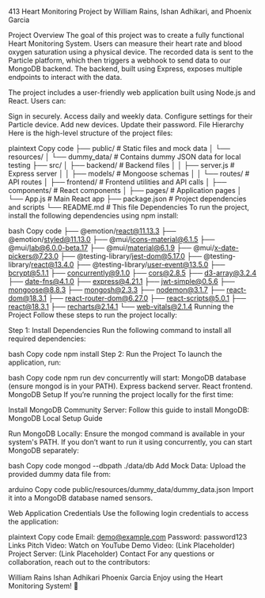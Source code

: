 413 Heart Monitoring Project
by William Rains, Ishan Adhikari, and Phoenix Garcia

Project Overview
The goal of this project was to create a fully functional Heart Monitoring System. Users can measure their heart rate and blood oxygen saturation using a physical device. The recorded data is sent to the Particle platform, which then triggers a webhook to send data to our MongoDB backend. The backend, built using Express, exposes multiple endpoints to interact with the data.

The project includes a user-friendly web application built using Node.js and React. Users can:

Sign in securely.
Access daily and weekly data.
Configure settings for their Particle device.
Add new devices.
Update their password.
File Hierarchy
Here is the high-level structure of the project files:

plaintext
Copy code
├── public/                  # Static files and mock data
│   └── resources/
│       └── dummy_data/      # Contains dummy JSON data for local testing
├── src/
│   ├── backend/             # Backend files
│   │   ├── server.js        # Express server
│   │   ├── models/          # Mongoose schemas
│   │   └── routes/          # API routes
│   ├── frontend/            # Frontend utilities and API calls
│   ├── components/          # React components
│   ├── pages/               # Application pages
│   └── App.js               # Main React app
├── package.json             # Project dependencies and scripts
└── README.md                # This file
Dependencies
To run the project, install the following dependencies using npm install:

bash
Copy code
├── @emotion/react@11.13.3
├── @emotion/styled@11.13.0
├── @mui/icons-material@6.1.5
├── @mui/lab@6.0.0-beta.17
├── @mui/material@6.1.9
├── @mui/x-date-pickers@7.23.0
├── @testing-library/jest-dom@5.17.0
├── @testing-library/react@13.4.0
├── @testing-library/user-event@13.5.0
├── bcrypt@5.1.1
├── concurrently@9.1.0
├── cors@2.8.5
├── d3-array@3.2.4
├── date-fns@4.1.0
├── express@4.21.1
├── jwt-simple@0.5.6
├── mongoose@8.8.3
├── mongosh@2.3.3
├── nodemon@3.1.7
├── react-dom@18.3.1
├── react-router-dom@6.27.0
├── react-scripts@5.0.1
├── react@18.3.1
├── recharts@2.14.1
└── web-vitals@2.1.4
Running the Project
Follow these steps to run the project locally:

Step 1: Install Dependencies
Run the following command to install all required dependencies:

bash
Copy code
npm install
Step 2: Run the Project
To launch the application, run:

bash
Copy code
npm run dev
concurrently will start:
MongoDB database (ensure mongod is in your PATH).
Express backend server.
React frontend.
MongoDB Setup
If you’re running the project locally for the first time:

Install MongoDB Community Server:
Follow this guide to install MongoDB:
MongoDB Local Setup Guide

Run MongoDB Locally:
Ensure the mongod command is available in your system's PATH. If you don’t want to run it using concurrently, you can start MongoDB separately:

bash
Copy code
mongod --dbpath ./data/db
Add Mock Data:
Upload the provided dummy data file from:

arduino
Copy code
public/resources/dummy_data/dummy_data.json
Import it into a MongoDB database named sensors.

Web Application Credentials
Use the following login credentials to access the application:

plaintext
Copy code
Email: demo@example.com
Password: password123
Links
Pitch Video: Watch on YouTube
Demo Video: (Link Placeholder)
Project Server: (Link Placeholder)
Contact
For any questions or collaboration, reach out to the contributors:

William Rains
Ishan Adhikari
Phoenix Garcia
Enjoy using the Heart Monitoring System! 🚀

